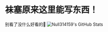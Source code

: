 # 袜塞原来这里能写东西！
别看了没什么好看的🤔
![Null314159's GitHub Stats](https://github-readme-stats.vercel.app/api?username=null-3-14159&show_icons=true&theme=dark&locale=cn&include_all_commits=true&number_format=long&icon_color=fefefe&rank_icon=percentile)
<!--
**null-3-14159/null-3-14159** is a ✨ _special_ ✨ repository because its `README.md` (this file) appears on your GitHub profile.

Here are some ideas to get you started:

- 🔭 I’m currently working on ...
- 🌱 I’m currently learning ...
- 👯 I’m looking to collaborate on ...
- 🤔 I’m looking for help with ...
- 💬 Ask me about ...
- 📫 How to reach me: ...
- 😄 Pronouns: ...
- ⚡ Fun fact: ...
-->
